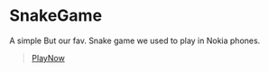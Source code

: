 # SnakeGame
A simple But our fav. Snake game we used to play in Nokia phones.   

> [PlayNow](https://napiyo.github.io/SnakeGame/)
